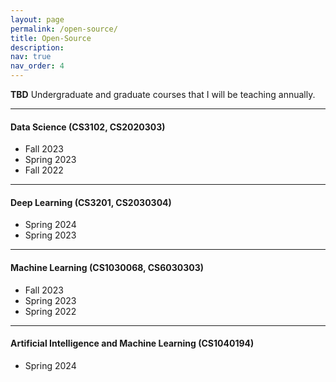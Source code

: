 ```yaml
---
layout: page
permalink: /open-source/
title: Open-Source
description:
nav: true
nav_order: 4
---
```


<b>TBD</b> Undergraduate and graduate courses that I will be teaching annually.

***

#### Data Science (CS3102, CS2020303)
- Fall 2023
- Spring 2023
- Fall 2022

***

#### Deep Learning (CS3201, CS2030304)
- Spring 2024
- Spring 2023

***

#### Machine Learning (CS1030068, CS6030303)
- Fall 2023
- Spring 2023
- Spring 2022

***

#### Artificial Intelligence and Machine Learning (CS1040194)
- Spring 2024
